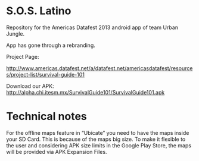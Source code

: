 S.O.S. Latino
================

Repository for the Americas Datafest 2013 android app of team Urban Jungle.

App has gone through a rebranding.

Project Page:

http://www.americas.datafest.net/a/datafest.net/americasdatafest/resources/project-list/survival-guide-101


Download our APK: http://alpha.chi.itesm.mx/SurvivalGuide101/SurvivalGuide101.apk

Technical notes
================
For the offline maps feature in “Ubícate” you need to have the maps inside your SD Card. This is because of the maps big size. To make it flexible to the user and considering APK size limits in the Google Play Store, the maps will be provided via APK Expansion Files.

